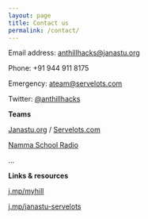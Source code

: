 ```yaml
---
layout: page
title: Contact us
permalink: /contact/
---
```


Email address: [anthillhacks@janastu.org](mailto:anthillhacks@janastu.org)

Phone: +91 944 911 8175

Emergency: ateam@servelots.com

Twitter: [@anthillhacks](https://twitter.com/anthillhacks)

**Teams**

[Janastu.org](https://janastu.org) / [Servelots.com](http://servelots.com)

[Namma School Radio](https://namdu1radio.com)

...


**Links & resources**

[j.mp/myhill](https://j.mp/myhill)

[j.mp/janastu-servelots](https://j.mp/janastu-servelots)


